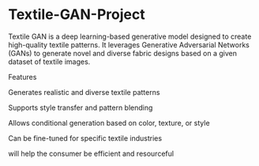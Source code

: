 # Textile-GAN-Project
Textile GAN is a deep learning-based generative model designed to create high-quality textile patterns. It leverages Generative Adversarial Networks (GANs) to generate novel and diverse fabric designs based on a given dataset of textile images.

Features

Generates realistic and diverse textile patterns

Supports style transfer and pattern blending

Allows conditional generation based on color, texture, or style

Can be fine-tuned for specific textile industries

will help the consumer be efficient and resourceful
